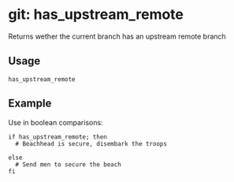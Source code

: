 # git: has_upstream_remote

Returns wether the current branch has an upstream remote branch

## Usage

```shell
has_upstream_remote
```

## Example

Use in boolean comparisons:

```shell
if has_upstream_remote; then
  # Beachhead is secure, disembark the troops

else
  # Send men to secure the beach
fi
```
